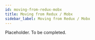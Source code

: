 ```yaml
---
id: moving-from-redux-mobx
title: Moving from Redux / Mobx
sidebar_label: Moving from Redux / Mobx
---
```


Placeholder. To be completed.
